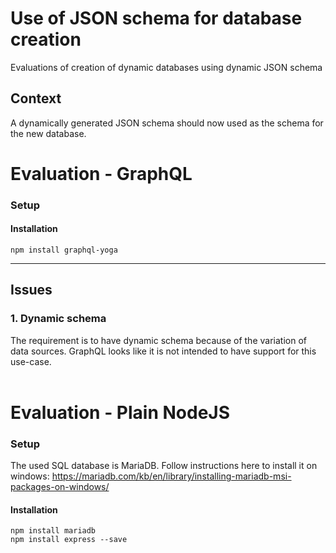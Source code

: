 # Use of JSON schema for database creation
Evaluations of creation of dynamic databases using dynamic JSON schema

## Context
A dynamically generated JSON schema should now used as the schema for the new database.

# Evaluation - GraphQL

### Setup

#### Installation

`npm install graphql-yoga`

___

## Issues

### 1. Dynamic schema
The requirement is to have dynamic schema because of the variation of data sources.
GraphQL looks like it is not intended to have support for this use-case.
<br/>
<br/>


# Evaluation - Plain NodeJS

### Setup

The used SQL database is MariaDB.
Follow instructions here to install it on windows: 
https://mariadb.com/kb/en/library/installing-mariadb-msi-packages-on-windows/

#### Installation

`npm install mariadb`  
`npm install express --save`


